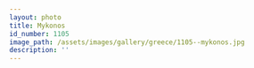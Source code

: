 ```yaml
---
layout: photo
title: Mykonos
id_number: 1105
image_path: /assets/images/gallery/greece/1105--mykonos.jpg
description: ''
---
```


